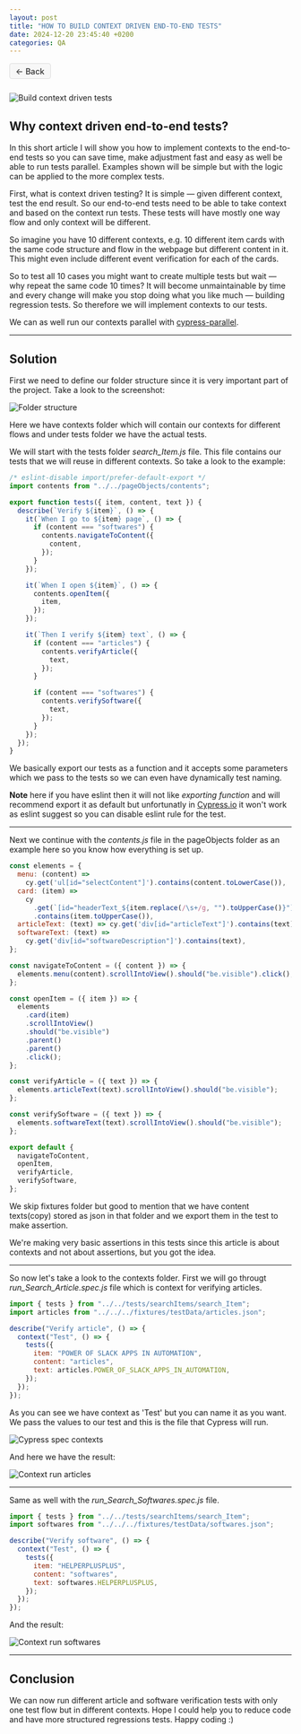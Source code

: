 ```yaml
---
layout: post
title: "HOW TO BUILD CONTEXT DRIVEN END-TO-END TESTS"
date: 2024-12-20 23:45:40 +0200
categories: QA
---
```


<style>
.button-back {
  background-color: #f7f7f7;
  color: #333;
  padding: 0.3em 0.7em;
  border-radius: 4px;
  text-decoration: none;
  border: 1px solid #ddd;
  font-weight: 500;
  font-size: 0.9rem;
  text-align: center;
  display: inline-block;
  margin-bottom: 0.8em;
  cursor: pointer;
  transition: background-color 0.2s ease;
}

.button-back:hover,
.button-back:focus {
  background-color: #e0e0e0;
  text-decoration: none;
}
</style>

<a href="{{ site.baseurl }}/"
onclick="window.history.back(); return false;"
class="button-back">
<span style="font-size: 0.9rem;">←</span> Back </a>

![Build context driven tests](/assets/images/articles/build_context_driven_tests/build_context_driven_tests.jpg)

## **Why context driven end-to-end tests?**

In this short article I will show you how to implement contexts to the end-to-end tests so you can save time, make adjustment fast and easy as well be able to run tests parallel. Examples shown will be simple but with the logic can be applied to the more complex tests.

First, what is context driven testing? It is simple — given different context, test the end result. So our end-to-end tests need to be able to take context and based on the context run tests. These tests will have mostly one way flow and only context will be different.

So imagine you have 10 different contexts, e.g. 10 different item cards with the same code structure and flow in the webpage but different content in it. This might even include different event verification for each of the cards.

So to test all 10 cases you might want to create multiple tests but wait — why repeat the same code 10 times? It will become unmaintainable by time and every change will make you stop doing what you like much — building regression tests. So therefore we will implement contexts to our tests.

We can as well run our contexts parallel with [cypress-parallel](https://www.npmjs.com/package/cypress-parallel).

---

## **Solution**

First we need to define our folder structure since it is very important part of the project. Take a look to the screenshot:

![Folder structure](/assets/images/articles/build_context_driven_tests/folder_structure.png)

Here we have contexts folder which will contain our contexts for different flows and under tests folder we have the actual tests.

We will start with the tests folder _search_Item.js_ file. This file contains our tests that we will reuse in different contexts. So take a look to the example:

```javascript
/* eslint-disable import/prefer-default-export */
import contents from "../../pageObjects/contents";

export function tests({ item, content, text }) {
  describe(`Verify ${item}`, () => {
    it(`When I go to ${item} page`, () => {
      if (content === "softwares") {
        contents.navigateToContent({
          content,
        });
      }
    });

    it(`When I open ${item}`, () => {
      contents.openItem({
        item,
      });
    });

    it(`Then I verify ${item} text`, () => {
      if (content === "articles") {
        contents.verifyArticle({
          text,
        });
      }

      if (content === "softwares") {
        contents.verifySoftware({
          text,
        });
      }
    });
  });
}
```

We basically export our tests as a function and it accepts some parameters which we pass to the tests so we can even have dynamically test naming.

**Note** here if you have eslint then it will not like _exporting function_ and will recommend export it as default but unfortunatly in [Cypress.io](https://www.cypress.io/) it won't work as eslint suggest so you can disable eslint rule for the test.

---

Next we continue with the _contents.js_ file in the pageObjects folder as an example here so you know how everything is set up.

```javascript
const elements = {
  menu: (content) =>
    cy.get('ul[id="selectContent"]').contains(content.toLowerCase()),
  card: (item) =>
    cy
      .get(`[id="headerText_${item.replace(/\s+/g, "").toUpperCase()}"]`)
      .contains(item.toUpperCase()),
  articleText: (text) => cy.get('div[id="articleText"]').contains(text),
  softwareText: (text) =>
    cy.get('div[id="softwareDescription"]').contains(text),
};

const navigateToContent = ({ content }) => {
  elements.menu(content).scrollIntoView().should("be.visible").click();
};

const openItem = ({ item }) => {
  elements
    .card(item)
    .scrollIntoView()
    .should("be.visible")
    .parent()
    .parent()
    .click();
};

const verifyArticle = ({ text }) => {
  elements.articleText(text).scrollIntoView().should("be.visible");
};

const verifySoftware = ({ text }) => {
  elements.softwareText(text).scrollIntoView().should("be.visible");
};

export default {
  navigateToContent,
  openItem,
  verifyArticle,
  verifySoftware,
};
```

We skip fixtures folder but good to mention that we have content texts(copy) stored as json in that folder and we export them in the test to make assertion.

We're making very basic assertions in this tests since this article is about contexts and not about assertions, but you got the idea.

---

So now let's take a look to the contexts folder. First we will go througt _run_Search_Article.spec.js_ file which is context for verifying articles.

```javascript
import { tests } from "../../tests/searchItems/search_Item";
import articles from "../../../fixtures/testData/articles.json";

describe("Verify article", () => {
  context("Test", () => {
    tests({
      item: "POWER OF SLACK APPS IN AUTOMATION",
      content: "articles",
      text: articles.POWER_OF_SLACK_APPS_IN_AUTOMATION,
    });
  });
});
```

As you can see we have context as 'Test' but you can name it as you want. We pass the values to our test and this is the file that Cypress will run.

![Cypress spec contexts](/assets/images/articles/build_context_driven_tests/cypress_spec_contexts.png)

And here we have the result:

![Context run articles](/assets/images/articles/build_context_driven_tests/context_run_articles.png)

---

Same as well with the _run_Search_Softwares.spec.js_ file.

```javascript
import { tests } from "../../tests/searchItems/search_Item";
import softwares from "../../../fixtures/testData/softwares.json";

describe("Verify software", () => {
  context("Test", () => {
    tests({
      item: "HELPERPLUSPLUS",
      content: "softwares",
      text: softwares.HELPERPLUSPLUS,
    });
  });
});
```

And the result:

![Context run softwares](/assets/images/articles/build_context_driven_tests/context_run_softwares.png)

---

## **Conclusion**

We can now run different article and software verification tests with only one test flow but in different contexts. Hope I could help you to reduce code and have more structured regressions tests. Happy coding :)
